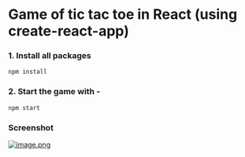 # Game of tic tac toe in React (using create-react-app)

### 1. Install all packages
``` npm install ```

### 2. Start the game with -
``` npm start ```

### Screenshot
[![image.png](https://i.postimg.cc/YqNFqq6X/image.png)](https://postimg.cc/kB4GTCh8)
